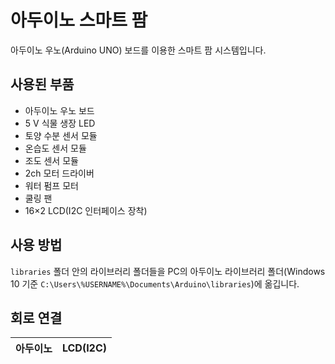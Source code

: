 # 아두이노 스마트 팜
아두이노 우노(Arduino UNO) 보드를 이용한 스마트 팜 시스템입니다.

## 사용된 부품
* 아두이노 우노 보드
* 5 V 식물 생장 LED
* 토양 수분 센서 모듈
* 온습도 센서 모듈
* 조도 센서 모듈
* 2ch 모터 드라이버
* 워터 펌프 모터
* 쿨링 팬
* 16×2 LCD(I2C 인터페이스 장착)

## 사용 방법
`libraries` 폴더 안의 라이브러리 폴더들을 PC의 아두이노 라이브러리 폴더(Windows 10 기준 `C:\Users\%USERNAME%\Documents\Arduino\libraries`)에 옮깁니다.

## 회로 연결
| 아두이노 | LCD(I2C) |
| ------ | ------ |
